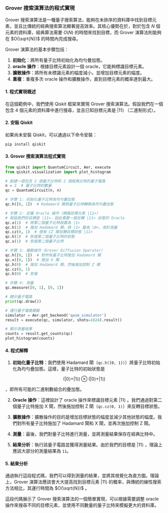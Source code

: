 ### **Grover 搜索演算法的程式實現**

Grover 搜索演算法是一種量子搜索算法，能夠在未排序的資料庫中找到目標元素，並且比傳統的經典搜索算法顯著提高效率。其核心優勢在於，對於包含  $`N`$  個元素的資料庫，經典算法需要  $`O(N)`$  的時間來找到目標，而 Grover 演算法則能夠在  $`O(\sqrt{N})`$  的時間內完成搜尋。

Grover 演算法的基本步驟包括：
1. **初始化**：將所有量子比特初始化為均勻疊加態。
2. **oracle 操作**：根據目標元素設計一個 oracle，它能夠標識目標元素。
3. **擴散操作**：將所有未標識元素的幅度減小，並增加目標元素的幅度。
4. **重複**：重複多次 oracle 操作和擴散操作，直到目標元素的概率達到最大。

#### **1. 程式實現概述**

在這個範例中，我們使用 Qiskit 框架來實現 Grover 搜索演算法。假設我們在一個包含 4 個元素的資料庫中進行搜尋，並且已知目標元素是  $`|11\rangle`$ （二進制形式）。

#### **2. 安裝 Qiskit**

如果尚未安裝 Qiskit，可以通過以下命令安裝：
```bash
pip install qiskit
```

#### **3. Grover 搜索演算法程式實現**

```python
from qiskit import QuantumCircuit, Aer, execute
from qiskit.visualization import plot_histogram

# 創建一個包含 2 個量子比特和 2 個經典比特的量子電路
n = 2  # 量子比特的數量
qc = QuantumCircuit(n, n)

# 步驟 1: 初始化量子比特為均勻疊加態
qc.h([0, 1])  # Hadamard 閘將量子比特轉換為均勻疊加態

# 步驟 2: 定義 Oracle 操作（標識目標元素 |11>）
# 假設我們的目標是 |11>，因此需要一個反轉 |11> 狀態的 Oracle
qc.x(1)  # 將第二個量子比特設置為 |1>
qc.h(1)  # 施加 Hadamard 閘，將 |1> 變為 |0>，用於測量
qc.cz(0, 1)  # 使用 CZ 閘反轉目標狀態 |11>
qc.h(1)  # 恢復第二個量子比特的狀態
qc.x(1)  # 恢復第二個量子比特

# 步驟 3: 擴散操作（Grover Diffusion Operator）
qc.h([0, 1])  # 對所有量子比特施加 Hadamard 閘
qc.x([0, 1])  # 施加 X 閘
qc.h(0)  # 施加 Hadamard 閘，然後施加控制 Z 閘
qc.cz(0, 1)
qc.h(0)  # 恢復

# 步驟 4: 測量
qc.measure([0, 1], [0, 1])

# 顯示量子電路
print(qc.draw())

# 運行量子電路模擬
simulator = Aer.get_backend('qasm_simulator')
result = execute(qc, simulator, shots=1024).result()

# 顯示測量結果
counts = result.get_counts(qc)
plot_histogram(counts)
```

#### **4. 程式解釋**

1. **初始化量子比特**：我們使用 Hadamard 閘（`qc.h([0, 1])`）將量子比特初始化為均勻疊加態。這樣，量子比特的初始狀態是 
```math
(|0\rangle + |1\rangle) \otimes (|0\rangle + |1\rangle)
```
，即所有可能的二進制數組合的疊加態。

2. **Oracle 操作**：這裡設計了 oracle 操作來標識目標元素  $`|11\rangle`$ 。我們通過對第二個量子比特施加 X 閘，然後施加控制 Z 閘（`qc.cz(0, 1)`）來反轉目標狀態。

3. **擴散操作**：擴散操作的目的是增加目標狀態的幅度並減少其他狀態的幅度。我們對所有量子比特施加了 Hadamard 閘和 X 閘，並再次施加控制 Z 閘。

4. **測量**：最後，我們對量子比特進行測量，並將測量結果保存在經典比特中。

5. **結果分析**：執行該量子電路並獲得測量結果。由於我們的目標是  $`|11\rangle`$ ，理論上應該大部分的測量結果為 `11`。

#### **5. 結果分析**

通過執行這段程式碼，我們可以得到測量的結果，並將其視覺化為直方圖。理論上，Grover 演算法應該會大大提高找到目標元素  $`|11\rangle`$  的概率，與傳統的線性搜索方法相比，其運行時間為  $`O(\sqrt{N})`$ 。

這段代碼展示了 Grover 搜索演算法的一個簡單實現，可以根據需要調整 oracle 操作來搜尋不同的目標元素，並使用不同數量的量子比特來模擬更大的資料庫。